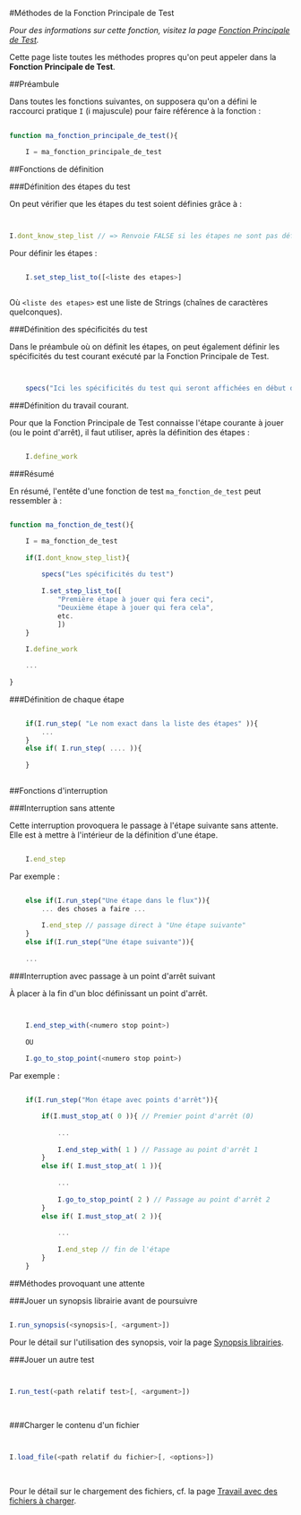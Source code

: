 #Méthodes de la Fonction Principale de Test

<!-- Ce fichier doit porter le nom ./Fonction-principale-de-test-methodes -->

*Pour des informations sur cette fonction, visitez la page [Fonction Principale de Test](./Fonction-principale-test).*

Cette page liste toutes les méthodes propres qu'on peut appeler dans la **Fonction Principale de Test**.

##Préambule

Dans toutes les fonctions suivantes, on supposera qu'on a défini le raccourci pratique `I` (i majuscule) pour faire référence à la fonction :

```javascript
	
function ma_fonction_principale_de_test(){

	I = ma_fonction_principale_de_test

```

##Fonctions de définition

###Définition des étapes du test

On peut vérifier que les étapes du test soient définies grâce à :

```javascript


I.dont_know_step_list // => Renvoie FALSE si les étapes ne sont pas définies


```

Pour définir les étapes :

```javascript

	I.set_step_list_to([<liste des etapes>]
	
```

Où `<liste des etapes>` est une liste de Strings (chaînes de caractères quelconques).

###Définition des spécificités du test

Dans le préambule où on définit les étapes, on peut également définir les spécificités du test courant exécuté par la Fonction Principale de Test.

```javascript


	specs("Ici les spécificités du test qui seront affichées en début de rapport.")


```


###Définition du travail courant.

Pour que la Fonction Principale de Test connaisse l'étape courante à jouer (ou le point d'arrêt), il faut utiliser, après la définition des étapes :


```javascript

	I.define_work

```

###Résumé

En résumé, l'entête d'une fonction de test `ma_fonction_de_test` peut ressembler à :


```javascript

function ma_fonction_de_test(){

	I = ma_fonction_de_test
	
	if(I.dont_know_step_list){
	
		specs("Les spécificités du test")
		
		I.set_step_list_to([
			"Première étape à jouer qui fera ceci",
			"Deuxième étape à jouer qui fera cela",
			etc.
			])
	}
	
	I.define_work

	...
	
}

```

###Définition de chaque étape


```javascript

	if(I.run_step( "Le nom exact dans la liste des étapes" )){
		...
	}
	else if( I.run_step( .... )){
	
	}
	
```



##Fonctions d'interruption

###Interruption sans attente

Cette interruption provoquera le passage à l'étape suivante sans attente. Elle est à mettre à l'intérieur de la définition d'une étape.

```javascript

	I.end_step

```

Par exemple :

```javascript

	else if(I.run_step("Une étape dans le flux")){
		... des choses a faire ...
		
		I.end_step // passage direct à "Une étape suivante"
	}
	else if(I.run_step("Une étape suivante")){
	
	...

```

###Interruption avec passage à un point d'arrêt suivant

À placer à la fin d'un bloc définissant un point d'arrêt.

```javascript


	I.end_step_with(<numero stop point>)
	
	OU
	
	I.go_to_stop_point(<numero stop point>)


```

Par exemple :


```javascript

	if(I.run_step("Mon étape avec points d'arrêt")){

		if(I.must_stop_at( 0 )){ // Premier point d'arrêt (0)
		
			...
			
			I.end_step_with( 1 ) // Passage au point d'arrêt 1
		}
		else if( I.must_stop_at( 1 )){
			
			...
			
			I.go_to_stop_point( 2 ) // Passage au point d'arrêt 2
		}
		else if( I.must_stop_at( 2 )){
		
			...
			
			I.end_step // fin de l'étape
		}
	}

```


##Méthodes provoquant une attente

###Jouer un synopsis librairie avant de poursuivre

```javascript

I.run_synopsis(<synopsis>[, <argument>])

```

Pour le détail sur l'utilisation des synopsis, voir la page [Synopsis librairies](./Synopsis-accueil).


###Jouer un autre test


```javascript


I.run_test(<path relatif test>[, <argument>])
	
	
```

###Charger le contenu d'un fichier

```javascript


I.load_file(<path relatif du fichier>[, <options>])
	
	
```

Pour le détail sur le chargement des fichiers, cf. la page [Travail avec des fichiers à charger](./TFile-accueil).

